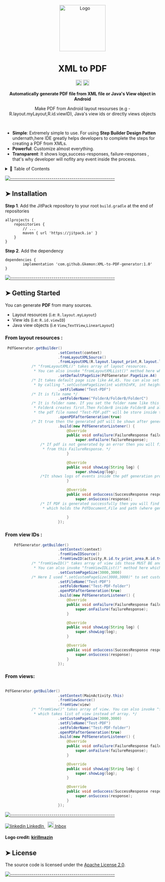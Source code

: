<!-- ⚠️ This README has been generated from the file(s) "blueprint.md" link - https://github.com/andreasbm/readme ⚠️--><p align="center">
  <img src="https://github.com/Gkemon/XML-to-PDF-generator" alt="Logo" width="150" height="150" />
</p>
<h1 align="center">XML to PDF</h1>
 <p align="center">
		<a href="https://github.com/Gkemon/XML-to-PDF-generator"><img alt="Maintained" src="https://img.shields.io/badge/Maintained%3F-yes-green.svg" height="20"/></a>
	<a href="https://github.com/Gkemon/XML-to-PDF-generator"><img alt="Maintained" src="https://cdn.rawgit.com/sindresorhus/awesome/d7305f38d29fed78fa85652e3a63e154dd8e8829/media/badge.svg" height="20"/></a>
	</p>

<p align="center">
  <b>Automatically generate PDF file from XML file or Java's View object in Android</b></br>
  <p align="center"> Make PDF from Android layout resourses (e.g - R.layout.myLayout,R.id.viewID), Java's view ids or directly views objects <p>
</p>

<br />


<p align="center">
  <!-- GIF <img src="https://raw.githubusercontent.com/andreasbm/readme/master/assets/demo.gif" alt="Demo" width="800" /> --!>
</p>

* **Simple**: Extremely simple to use. For using <b>Step Builder Design Patten</b> undernath,here IDE greatly helps developers to complete the steps for creating a PDF from XMLs.
* **Powerful**: Customize almost everything.
* **Transparent**: It shows logs,success-responses, failure-responses , that's why developer will nofity any event inside the process. 

<details>
<summary>📖 Table of Contents</summary>
<br />

[![-----------------------------------------------------](https://raw.githubusercontent.com/andreasbm/readme/master/assets/lines/colored.png)](#table-of-contents)

## ➤ Table of Contents

* [➤ Installation](#-installation)
* [➤ Getting Started](#-getting-started)
* [➤ License](#-license)
</details>


[![-----------------------------------------------------](https://raw.githubusercontent.com/andreasbm/readme/master/assets/lines/colored.png)](#installation)

## ➤ Installation

**Step 1**. Add the JitPack repository to your root ```build.gradle``` at the end of repositories
```
allprojects {
    repositories {
        // ...
        maven { url 'https://jitpack.io' }
    }
}
```

**Step 2**. Add the dependency
```
dependencies {
        implementation 'com.github.Gkemon:XML-to-PDF-generator:1.0'
}
```	
[![-----------------------------------------------------](https://raw.githubusercontent.com/andreasbm/readme/master/assets/lines/colored.png)](#getting-started-quick)



## ➤ Getting Started

You can generate <b>PDF</b> from many sources.
* Layout resources (i.e: ```R.layout.myLayout```)
* View ids (i.e: ```R.id.viewID```)
* Java view objects (i.e ```View```,```TextView```,```LinearLayout```)



### From layout resources :


```java
 PdfGenerator.getBuilder()
                        .setContext(context)
                        .fromLayoutXMLSource()
                        .fromLayoutXML(R.layout.layout_print,R.layout.layout_print)
			/* "fromLayoutXML()" takes array of layout resources.
			 * You can also invoke "fromLayoutXMLList()" method here which takes list of layout resources instead of array. */
                        .setDefaultPageSize(PdfGenerator.PageSize.A4)
			/* It takes default page size like A4,A5. You can also set custom page size in pixel
			 * by calling ".setCustomPageSize(int widthInPX, int heightInPX)" here. */
                        .setFileName("Test-PDF")
			/* It is file name */
                        .setFolderName("FolderA/FolderB/FolderC")
			/* It is folder name. If you set the folder name like this pattern (FolderA/FolderB/FolderC), then
			 * FolderA creates first.Then FolderB inside FolderB and also FolderC inside the FolderB and finally
			 * the pdf file named "Test-PDF.pdf" will be store inside the FolderB. */
                        .openPDFafterGeneration(true)
			/* It true then the generated pdf will be shown after generated. */
                        .build(new PdfGeneratorListener() {
                            @Override
                            public void onFailure(FailureResponse failureResponse) {
                                super.onFailure(failureResponse);
				/* If pdf is not generated by an error then you will findout the reason behind it
				 * from this FailureResponse. */
                            }

                            @Override
                            public void showLog(String log) {
                                super.showLog(log);
				/*It shows logs of events inside the pdf generation process*/ 
                            }

                            @Override
                            public void onSuccess(SuccessResponse response) {
                                super.onSuccess(response);
				/* If PDF is generated successfully then you will find SuccessResponse 
				 * which holds the PdfDocument,File and path (where generated pdf is stored)*/
				
                            }
                        });
```

### From view IDs :

```java
    PdfGenerator.getBuilder()
                        .setContext(context)
                        .fromViewIDSource()
                        .fromViewID(activity,R.id.tv_print_area,R.id.tv_print_area)
			/* "fromViewID()" takes array of view ids those MUST BE and MUST BE contained in the inserted "activity" .
			 * You can also invoke "fromViewIDList()" method here which takes list of view ids instead of array. */
                        .setCustomPageSize(3000,3000)
			/* Here I used ".setCustomPageSize(3000,3000)" to set custom page size.*/
                        .setFileName("Test-PDF")
                        .setFolderName("Test-PDF-folder")
                        .openPDFafterGeneration(true)
                        .build(new PdfGeneratorListener() {
                            @Override
                            public void onFailure(FailureResponse failureResponse) {
                                super.onFailure(failureResponse);
                            }

                            @Override
                            public void showLog(String log) {
                                super.showLog(log);
                            }

                            @Override
                            public void onSuccess(SuccessResponse response) {
                                super.onSuccess(response);
                            }
                        });
```

### From views:

```java 

PdfGenerator.getBuilder()
                        .setContext(MainActivity.this)
                        .fromViewSource()
                        .fromView(view) 
			/* "fromView()" takes array of view. You can also invoke "fromViewList()" method here
			 * which takes list of view instead of array. */
                        .setCustomPageSize(3000,3000)
                        .setFileName("Test-PDF")
                        .setFolderName("Test-PDF-folder")
                        .openPDFafterGeneration(true)
                        .build(new PdfGeneratorListener() {
                            @Override
                            public void onFailure(FailureResponse failureResponse) {
                                super.onFailure(failureResponse);
                            }

                            @Override
                            public void showLog(String log) {
                                super.showLog(log);
                            }

                            @Override
                            public void onSuccess(SuccessResponse response) {
                                super.onSuccess(response);
                            }
                        });
```			
			

[![-----------------------------------------------------](https://raw.githubusercontent.com/andreasbm/readme/master/assets/lines/colored.png)](#templates)

<p>
  <a href="https://www.linkedin.com/in/md-golam-kibria-emon-0301b7104/" rel="nofollow noreferrer">
    <img src="https://i.stack.imgur.com/gVE0j.png" alt="linkedin"> LinkedIn
  </a> &nbsp; 
  <a href="emon.info2013@gmail.com">
   <img width="20" src="https://user-images.githubusercontent.com/5141132/50740364-7ea80880-1217-11e9-8faf-2348e31beedd.png" alt="inbox"> Inbox
  </a>
</p>

#### Logo credit: [kirillmazin](https://www.behance.net/kirillmazin)

## ➤ License

The source code is licensed under the [Apache License 2.0](https://github.com/Gkemon/XML-to-PDF-generator/blob/master/LICENSE). 


[![-----------------------------------------------------](https://raw.githubusercontent.com/andreasbm/readme/master/assets/lines/colored.png)](#license)


